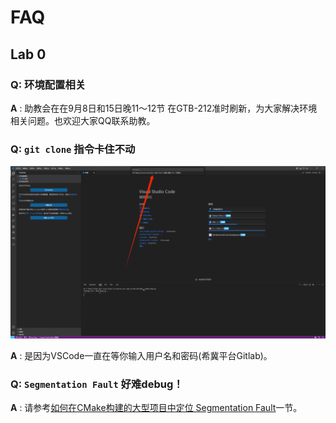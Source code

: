 # FAQ

## Lab 0

### Q: 环境配置相关

**A** : 助教会在在9月8日和15日晚11～12节 在GTB-212准时刷新，为大家解决环境相关问题。也欢迎大家QQ联系助教。

### Q: `git clone` 指令卡住不动

![alt text](clone_waiting.png)

**A** : 是因为VSCode一直在等你输入用户名和密码(希冀平台Gitlab)。

### Q: `Segmentation Fault` 好难debug！

**A** : 请参考[如何在CMake构建的大型项目中定位 Segmentation Fault](../lab0/debug.md#如何在cmake构建的大型项目中定位-segmentation-fault)一节。